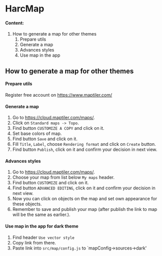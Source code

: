 # HarcMap
#### Content:
1. How to generate a map for other themes
    1. Prepare utils
    2. Generate a map
    3. Advances styles
    4. Use map in the app


## How to generate a map for other themes

#### Prepare utils
Register free account on https://www.maptiler.com/

#### Generate a map
1. Go to https://cloud.maptiler.com/maps/.
2. Click on `Standard maps -> Topo`.
3. Find button `CUSTOMIZE A COPY` and click on it.
4. Set base colors of map.
5. Find button `Save` and click on it.
6. Fill `Title`, `Label`, choose `Rendering format` and click on `Create` button.
7. Find button `Publish`, click on it and confirm your decision in next view.

#### Advances styles
1. Go to https://cloud.maptiler.com/maps/.
2. Choose your map from list below `My maps` header.
3. Find button `CUSTOMIZE` and click on it.
4. Find button `ADVANCED EDITING`, click on it and confirm your decision in next view.
5. Now you can click on objects on the map and set own appearance for these objects.
6. Remember to save and publish your map (after publish the link to map will be the same as earlier.).

#### Use map in the app for dark theme
1. Find header `Use vector style`
2. Copy link from there.
3. Paste link into `src/map/config.js` to `mapConfig->sources->dark'

